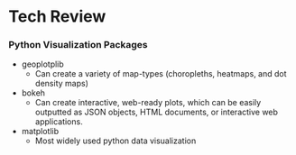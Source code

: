 # Tech Review

### Python Visualization Packages
* geoplotplib
   - Can create a variety of map-types (choropleths, heatmaps, and dot density maps)
* bokeh
   - Can create interactive, web-ready plots, which can be easily outputted as JSON objects, HTML documents, or interactive web applications.
* matplotlib
   - Most widely used python data visualization
